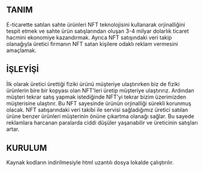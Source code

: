
## TANIM

E-ticarette satılan sahte ürünleri NFT teknolojisini kullanarak orjinalliğini tespit etmek ve sahte ürün satışlarından oluşan 3-4 milyar dolarlık ticaret hacmini ekonomiye kazandırmak. Ayrıca NFT satışındaki veri takip olanağıyla üretici firmanın NFT satan kişilere odaklı reklam vermesini amaçlamak. 

## İŞLEYİŞİ

İlk olarak üretici ürettiği fiziki ürünü müşteriye ulaştırırken biz de fiziki ürünlerin bire bir kopyası olan NFT'leri üretip müşteriye ulaştırırız. Ardından müşteri tekrar satış yapmak istediğinde NFT'yi tekrar bizim üzerimizden müşterisine ulaştırır. Bu NFT sayesinde ürünün orjinalliği sürekli korunmuş olacak. NFT satışarındaki veri takibi ile servisi sağladığımız üretici satılan ürüne benzer ürünleri müşterinin önüne çıkartma olanağı sağlar. Bu sayede reklamlara harcanan paralarda ciddi düşüler yaşanabilir ve üreticinin satışları artar.

## KURULUM

Kaynak kodların indirilmesiyle html uzantılı dosya lokalde çalıştırılır.
